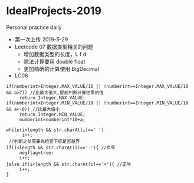 # IdealProjects-2019
Personal practice daily

- 第一次上传 2019-5-29
- Leetcode 07 数据类型相关的问题
	- 增加数据类型的长度，L f d
	- 除法计算要用 double float
	- 更加精确的计算使用 BigDecimal 
- LC08
```
if(numberint>Integer.MAX_VALUE/10 || (numberint==Integer.MAX_VALUE/10 && a>7)) //比最大值大,提前判断计算结果的值
     return Integer.MAX_VALUE;
if(numberint<Integer.MIN_VALUE/10 || (numberint==Integer.MIN_VALUE/10 && a<-8)) //比最大值小
     return Integer.MIN_VALUE;
     numberint=numberint*10+a;
     
while(i<length && str.charAt(i)==' ')
      i++;      
 //判断之前需要先检查下标是否越界     
if(i<length && str.charAt(i)=='-'){ //负号
     negflag=true;
     i++;
}else if(i<length && str.charAt(i)=='+'){ //正号
     i++;
}

```
	
